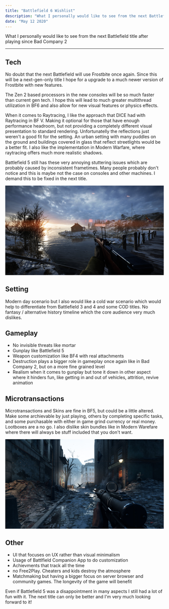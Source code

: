 ```yaml
---
title: "Battlefield 6 Wishlist"
description: "What I personally would like to see from the next Battlefield title"
date: "May 12 2020"
---
```

What I personally would like to see from the next Battlefield title after playing since Bad Company 2

---

## Tech

No doubt that the next Battlefield will use Frostbite once again. Since this will be a next-gen-only title I hope for a upgrade to a much newer version of Frostbite with new features.

The Zen 2 based processors in the new consoles will be so much faster than current gen tech. I hope this will lead to much greater multithread utilization in BF6 and also allow for new visual features or physics effects.

When it comes to Raytracing, I like the approach that DICE had with Raytracing in BF V. Making it optional for those that have enough performance headroom, but not providing a completely different visual presentation to standard rendering. Unfortunatelly the reflections just weren't a good fit for the setting. An urban setting with many puddles on the ground and buildings covered in glass that reflect streetlights would be a better fit. I also like the implementation in Modern Warfare, where raytracing offers much more realistic shadows.

Battlefield 5 still has these very annoying stuttering issues which are probably caused by inconsistent frametimes. Many people probably don't notice and this is maybe not the case on consoles and other machines. I demand this to be fixed in the next title.

![Battlefield 1](./Battlefield-1.jpg)

## Setting

Modern day scenario but I also would like a cold war scenario which would help to differentiate from Battlefield 3 and 4 and some COD titles. No fantasy / alternative history timeline which the core audience very much dislikes.

## Gameplay

* No invisible threats like mortar
* Gunplay like Battlefield 5
* Weapon customization like BF4 with real attachments
* Destruction plays a bigger role in gameplay once again like in Bad Company 2, but on a more fine grained level
* Realism when it comes to gunplay but tone it down in other aspect where it hinders fun, like getting in and out of vehicles, attrition, revive animation

## Microtransactions

Microtransactions and Skins are fine in BF5, but could be a little altered. Make some archievable by just playing, others by completing specific tasks, and some purchasable with either in game grind currency or real money. Lootboxes are a no go. I also dislike skin bundles like in Modern Warefare where there will always be stuff included that you don't want.

![Battlefield V](./BattlefieldV.jpg)

## Other

* UI that focuses on UX rather than visual minimalism
* Usage of Battlfield Companion App to do customization
* Achievments that track all the time
* no Free2Play. Cheaters and kids destroy the atmosphere
* Matchmaking but having a bigger focus on server browser and community games. The longevity of the game will benefit

Even if Battlefield 5 was a disappointment in many aspects I still had a lot of fun with it.  The next title can only be better and I'm very much looking forward to it!